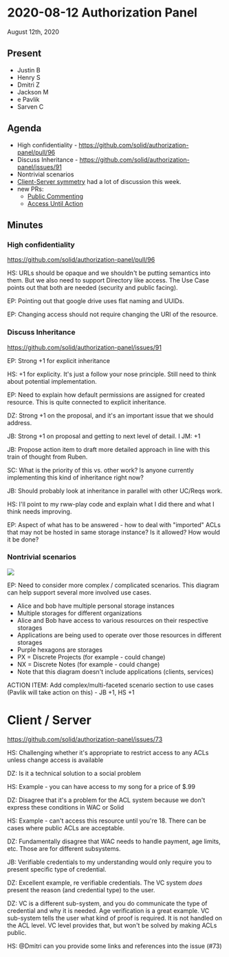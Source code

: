 # 2020-08-12 Authorization Panel
August 12th, 2020

## Present

- Justin B
- Henry S
- Dmitri Z
- Jackson M
- e Pavlik
- Sarven C

## Agenda

- High confidentiality - https://github.com/solid/authorization-panel/pull/96
- Discuss Inheritance - https://github.com/solid/authorization-panel/issues/91
- Nontrivial scenarios
- [Client-Server symmetry](https://github.com/solid/authorization-panel/issues/73) had a lot of discussion this week.
- new PRs:
  + [Public Commenting](https://github.com/solid/authorization-panel/pull/98)
  + [Access Until Action](https://github.com/solid/authorization-panel/pull/97)

## Minutes


### High confidentiality

https://github.com/solid/authorization-panel/pull/96

HS: URLs should be opaque and we shouldn't be putting semantics into them. But we also need to support Directory like access. The Use Case points out that both are needed (security and public facing).

EP: Pointing out that google drive uses flat naming and UUIDs.

EP: Changing access should not require changing the URI of the resource.

### Discuss Inheritance

https://github.com/solid/authorization-panel/issues/91

EP: Strong +1 for explicit inheritance

HS: +1 for explicity. It's just a follow your nose principle. Still need to think about potential implementation.

EP: Need to explain how default permissions are assigned for created resource. This is quite connected to explicit inheritance.

DZ: Strong +1 on the proposal, and it's an important issue that we should address.

JB: Strong +1 on proposal and getting to next level of detail.
I
JM: +1

JB: Propose action item to draft more detailed approach in line with this train of thought from Ruben.

SC: What is the priority of this vs. other work? Is anyone currently implementing this kind of inheritance right now?

JB: Should probably look at inheritance in parallel with other UC/Reqs work.

HS: I'll point to my rww-play code and explain what I did there and what I think needs improving. 

EP: Aspect of what has to be answered - how to deal with "imported" ACLs that may not be hosted in same storage instance? Is it allowed? How would it be done?

### Nontrivial scenarios

![](https://i.imgur.com/kn6GnmS.png)

EP: Need to consider more complex / complicated scenarios. This diagram can help support several more involved use cases.

* Alice and bob have multiple personal storage instances
* Multiple storages for different organizations
* Alice and Bob have access to various resources on their respective storages
* Applications are being used to operate over those resources in different storages
* Purple hexagons are storages
* PX = Discrete Projects (for example - could change)
* NX = Discrete Notes (for example - could change)
* Note that this diagram doesn't include applications (clients, services)

ACTION ITEM: Add complex/multi-faceted scenario section to use cases (Pavlik will take action on this) - JB +1, HS +1

# Client / Server

https://github.com/solid/authorization-panel/issues/73

HS: Challenging whether it's appropriate to restrict access to any ACLs unless change access is available

DZ: Is it a technical solution to a social problem

HS: Example - you can have access to my song for a price of $.99

DZ: Disagree that it's a problem for the ACL system because we don't express these conditions in WAC or Solid

HS: Example - can't access this resource until you're 18. There can be cases where public ACLs are acceptable.

DZ: Fundamentally disagree that WAC needs to handle payment, age limits, etc. Those are for different subsystems.

JB: Verifiable credentials to my understanding would only require you to present specific type of credential.

DZ: Excellent example, re verifiable credentials. The VC system _does_ present the reason (and credential type) to the user.

DZ: VC is a different sub-system, and you do communicate the type of credential and why it is needed. Age verification is a great example. VC sub-system tells the user what kind of proof is required. It is not handled on the ACL level. VC level provides that, but won't be solved by making ACLs public.

HS: @Dmitri can you provide some links and references into the issue (#73)
